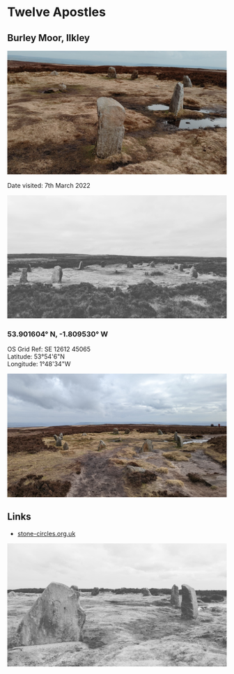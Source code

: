 # Twelve Apostles

## Burley Moor, Ilkley

![20220307_12_apostles_lento_orl_colour_standard_pixel_6_1646654186](images/20220307_12_apostles_lento_orl_colour_standard_pixel_6_1646654186.jpg)



Date visited: 7th March 2022

![20220307_12_apostles_lento_orl_mono_standard_pixel_6_1646654281](images/20220307_12_apostles_lento_orl_mono_standard_pixel_6_1646654281.jpg)

### 53.901604° N, -1.809530° W

OS Grid Ref: SE 12612 45065  
Latitude: 53°54'6"N  
Longitude: 1°48'34"W  

![20220307_12_apostles_PXL_20220307_115546815](images/20220307_12_apostles_PXL_20220307_115546815.jpg)

## Links
* [stone-circles.org.uk](http://www.stone-circles.org.uk/stone/twelveapostles.htm)

![20220307_12_apostles_lento_orl_mono_standard_pixel_6_1646654350](images/20220307_12_apostles_lento_orl_mono_standard_pixel_6_1646654350.jpg)